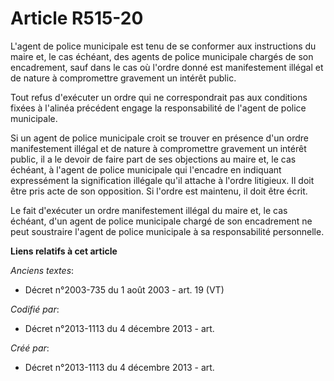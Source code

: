 # Article R515-20

L'agent de police municipale est tenu de se conformer aux instructions du maire et, le cas échéant, des agents de police
municipale chargés de son encadrement, sauf dans le cas où l'ordre donné est manifestement illégal et de nature à
compromettre gravement un intérêt public.

Tout refus d'exécuter un ordre qui ne correspondrait pas aux conditions fixées à l'alinéa précédent engage la responsabilité
de l'agent de police municipale.

Si un agent de police municipale croit se trouver en présence d'un ordre manifestement illégal et de nature à compromettre
gravement un intérêt public, il a le devoir de faire part de ses objections au maire et, le cas échéant, à l'agent de police
municipale qui l'encadre en indiquant expressément la signification illégale qu'il attache à l'ordre litigieux. Il doit être
pris acte de son opposition. Si l'ordre est maintenu, il doit être écrit.

Le fait d'exécuter un ordre manifestement illégal du maire et, le cas échéant, d'un agent de police municipale chargé de son
encadrement ne peut soustraire l'agent de police municipale à sa responsabilité personnelle.

**Liens relatifs à cet article**

_Anciens textes_:

  - Décret n°2003-735 du 1 août 2003 - art. 19 (VT)

_Codifié par_:

  - Décret n°2013-1113 du 4 décembre 2013 - art.

_Créé par_:

  - Décret n°2013-1113 du 4 décembre 2013 - art.

